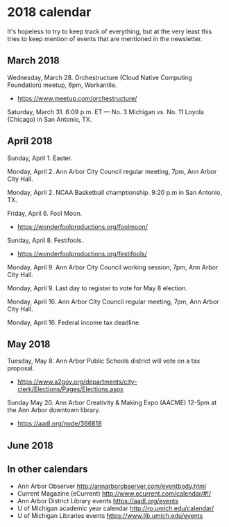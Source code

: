 # 2018 calendar

It's hopeless to try to keep track of everything, but at the very least this tries
to keep mention of events that are mentioned in the newsletter.

## March 2018

Wednesday, March 28. Orchestructure (Cloud Native Computing Foundation) meetup, 6pm, Workantile.

* https://www.meetup.com/orchestructure/

Saturday, March 31. 6:09 p.m. ET — No. 3 Michigan vs. No. 11 Loyola (Chicago) in San Antonio, TX.

## April 2018

Sunday, April 1. Easter.

Monday, April 2. Ann Arbor City Council regular meeting, 7pm, Ann Arbor City Hall.

Monday, April 2. NCAA Basketball champtionship.  9:20 p.m in San Antonio, TX.

Friday, April 6. Fool Moon.

* https://wonderfoolproductions.org/foolmoon/

Sunday, April 8. Festifools.

* https://wonderfoolproductions.org/festifools/

Monday, April 9. Ann Arbor City Council working session, 7pm, Ann Arbor City Hall.

Monday, April 9. Last day to register to vote for May 8 election.

Monday, April 16. Ann Arbor City Council regular meeting, 7pm, Ann Arbor City Hall.

Monday, April 16. Federal income tax deadline.

## May 2018

Tuesday, May 8. Ann Arbor Public Schools district will vote on a tax proposal. 

* https://www.a2gov.org/departments/city-clerk/Elections/Pages/Elections.aspx

Sunday May 20. Ann Arbor Creativity & Making Expo (AACME) 12-5pm at the Ann Arbor downtown library.

* https://aadl.org/node/366818

## June 2018

## In other calendars

* Ann Arbor Observer http://annarborobserver.com/eventbody.html
* Current Magazine (eCurrent) http://www.ecurrent.com/calendar/#!/
* Ann Arbor District Library events https://aadl.org/events
* U of Michigan academic year calendar http://ro.umich.edu/calendar/
* U of Michigan Libraries events https://www.lib.umich.edu/events
